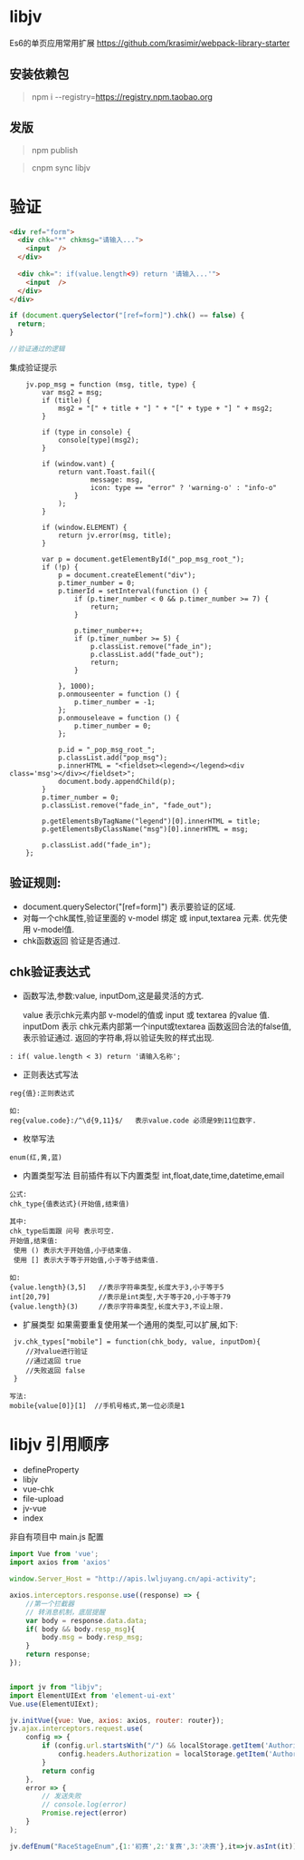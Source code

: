# libjv
Es6的单页应用常用扩展
https://github.com/krasimir/webpack-library-starter

## 安装依赖包
> npm i --registry=https://registry.npm.taobao.org

## 发版 
> npm publish

> cnpm sync libjv

# 验证
```html
<div ref="form">
  <div chk="*" chkmsg="请输入...">
    <input  />
  </div>
  
  <div chk=": if(value.length<9) return '请输入...'">
    <input  />
  </div>
</div>
```
```js
if (document.querySelector("[ref=form]").chk() == false) {
  return;
}

//验证通过的逻辑
```

集成验证提示
```
    jv.pop_msg = function (msg, title, type) {
        var msg2 = msg;
        if (title) {
            msg2 = "[" + title + "] " + "[" + type + "] " + msg2;
        }

        if (type in console) {
            console[type](msg2);
        }

        if (window.vant) {
            return vant.Toast.fail({
                    message: msg,
                    icon: type == "error" ? 'warning-o' : "info-o"
                }
            );
        }

        if (window.ELEMENT) {
            return jv.error(msg, title);
        }

        var p = document.getElementById("_pop_msg_root_");
        if (!p) {
            p = document.createElement("div");
            p.timer_number = 0;
            p.timerId = setInterval(function () {
                if (p.timer_number < 0 && p.timer_number >= 7) {
                    return;
                }

                p.timer_number++;
                if (p.timer_number >= 5) {
                    p.classList.remove("fade_in");
                    p.classList.add("fade_out");
                    return;
                }

            }, 1000);
            p.onmouseenter = function () {
                p.timer_number = -1;
            };
            p.onmouseleave = function () {
                p.timer_number = 0;
            };

            p.id = "_pop_msg_root_";
            p.classList.add("pop_msg");
            p.innerHTML = "<fieldset><legend></legend><div class='msg'></div></fieldset>";
            document.body.appendChild(p);
        }
        p.timer_number = 0;
        p.classList.remove("fade_in", "fade_out");

        p.getElementsByTagName("legend")[0].innerHTML = title;
        p.getElementsByClassName("msg")[0].innerHTML = msg;

        p.classList.add("fade_in");
    };
```
## 验证规则: 
* document.querySelector("[ref=form]") 表示要验证的区域.
* 对每一个chk属性,验证里面的 v-model 绑定 或 input,textarea 元素. 优先使用 v-model值.
* chk函数返回 验证是否通过.

## chk验证表达式

* 函数写法,参数:value, inputDom,这是最灵活的方式. 


    value 表示chk元素内部 v-model的值或 input 或 textarea 的value 值.
    inputDom 表示 chk元素内部第一个input或textarea
    函数返回合法的false值,表示验证通过.
    返回的字符串,将以验证失败的样式出现.
    
```
: if( value.length < 3) return '请输入名称';
```

* 正则表达式写法
```
reg{值}:正则表达式

如:
reg{value.code}:/^\d{9,11}$/   表示value.code 必须是9到11位数字.
```

* 枚举写法
```
enum(红,黄,蓝)
```
* 内置类型写法
目前插件有以下内置类型
int,float,date,time,datetime,email
```
公式:
chk_type{值表达式}(开始值,结束值)

其中:
chk_type后面跟 问号 表示可空.
开始值,结束值:
 使用 () 表示大于开始值,小于结束值.
 使用 [] 表示大于等于开始值,小于等于结束值.
 
如:
{value.length}(3,5]   //表示字符串类型,长度大于3,小于等于5
int[20,79]            //表示是int类型,大于等于20,小于等于79
{value.length}(3)     //表示字符串类型,长度大于3,不设上限.
```
* 扩展类型
 如果需要重复使用某一个通用的类型,可以扩展,如下:
```
 jv.chk_types["mobile"] = function(chk_body, value, inputDom){
    //对value进行验证
    //通过返回 true
    //失败返回 false
 }
 
写法:
mobile{value[0]}[1]  //手机号格式,第一位必须是1
```


# libjv 引用顺序

* defineProperty
* libjv
* vue-chk
* file-upload
* jv-vue
* index


非自有项目中 main.js 配置
```js
import Vue from 'vue';
import axios from 'axios'

window.Server_Host = "http://apis.lwljuyang.cn/api-activity";

axios.interceptors.response.use((response) => {
    //第一个拦截器
    // 转消息机制，底层提醒
    var body = response.data.data;
    if( body && body.resp_msg){
        body.msg = body.resp_msg;
    }
    return response;
});


import jv from "libjv";
import ElementUIExt from 'element-ui-ext'
Vue.use(ElementUIExt);

jv.initVue({vue: Vue, axios: axios, router: router});
jv.ajax.interceptors.request.use(
    config => {
        if (config.url.startsWith("/") && localStorage.getItem('Authorization')) {
            config.headers.Authorization = localStorage.getItem('Authorization');
        }
        return config
    },
    error => {
        // 发送失败
        // console.log(error)
        Promise.reject(error)
    }
);

jv.defEnum("RaceStageEnum",{1:'初赛',2:'复赛',3:'决赛'},it=>jv.asInt(it));
```